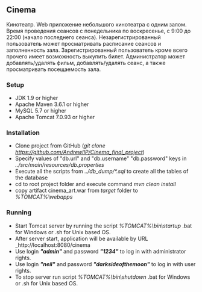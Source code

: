 ## Cinema
Кинотеатр. Web приложение небольшого кинотеатра
с одним залом. Время проведения сеансов с понедельника по воскресенье,
с 9:00 до 22:00 (начало последнего сеанса).
Незарегистрированный пользователь может просматривать расписание сеансов и
заполненность зала.
Зарегистрированный пользователь кроме всего прочего имеет возможность выкупить билет.
Администратор может добавлять/удалять фильм, добавлять/удалять сеанс, а также
просматривать посещаемость зала.

### Setup 
* JDK 1.9 or higher
* Apache Maven 3.6.1 or higher
* MySQL 5.7 or higher
* Apache Tomcat 7.0.93 or higher

### Installation
* Clone project from GitHub (_git clone https://github.com/AndrewIIP/Cinema_final_project_)
* Specify values of "db.url" and "db.username" "db.password" keys in _../src/main/resources/db.properties_
* Execute all the scripts from _../db_dump/*.sql_ to create all the tables of the database
* cd to root project folder and execute command _mvn clean install_
* copy artifact cinema_art.war from _target_ folder to _%TOMCAT%\webapps_

### Running
* Start Tomcat server by running the script _%TOMCAT%\bin\startup_ .bat for Windows or .sh for Unix based OS.
* After server start, application will be available by URL _http://localhost:8080/cinema
* Use login _**"admin"**_ and password _**"1234"**_ to log in with administrator rights.
* Use login _**"neil"**_ and password _**"darksideofthemoon"**_ to log in with user rights.
* To stop server run script _%TOMCAT%\bin\shutdown_ .bat for Windows or .sh for Unix based OS.
